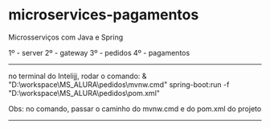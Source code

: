 # microservices-pagamentos
Microsserviços com Java e Spring


1º - server
2º - gateway
3º - pedidos
4º - pagamentos

-----------------------------------------------------------------------------------------------------

no terminal do Intelijj, rodar o comando:
& "D:\workspace\MS_ALURA\pedidos\mvnw.cmd" spring-boot:run -f "D:\workspace\MS_ALURA\pedidos\pom.xml"


Obs: no comando, passar o caminho do mvnw.cmd e do pom.xml do projeto

-----------------------------------------------------------------------------------------------------
